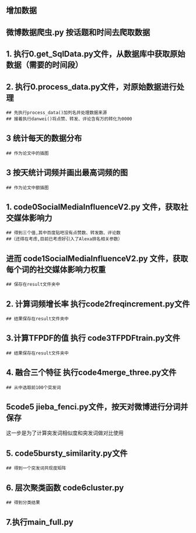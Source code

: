 ## 增加数据
## 微博数据爬虫.py 按话题和时间去爬取数据


## 1. 执行0.get_SqlData.py文件，从数据库中获取原始数据（需要的时间段）
## 2. 执行0.process_data.py文件，对原始数据进行处理
    ## 先执行process_data()加列名并处理数据来源
    ## 接着执行danwei()将点赞、转发、评论含有万的转化为0000
## 3 统计每天的数据分布
    ## 作为论文中的插图
## 3 按天统计词频并画出最高词频的图
    ## 作为论文中额插图

## 1. code0SocialMediaInfluenceV2.py 文件，获取社交媒体影响力
    ## 得到三个值,其中百度贴吧没有点赞数、转发数、评论数
    ##（还得在考虑,目前已考虑好引入了Alexa排名相关参数）
## 进而 code1SocialMediaInfluenceV2.py 文件，获取每个词的社交媒体影响力权重
    ## 保存在result文件夹中

## 2. 计算词频增长率 执行code2freqincrement.py文件
    ## 结果保存在result文件夹中
## 3.计算TFPDF的值 执行 code3TFPDFtrain.py文件
    ## 结果保存在result文件夹中
## 4. 融合三个特征 执行code4merge_three.py文件
    ## 从中选取前100个突发词

## 5code5 jieba_fenci.py文件，按天对微博进行分词并保存
 这一步是为了计算突发词相似度和突发词做对比使用
## 5. code5bursty_similarity.py文件
    ## 得到一个突发词共现度矩阵

## 6. 层次聚类函数 code6cluster.py
    ## 得到分类结果

## 7.执行main_full.py


